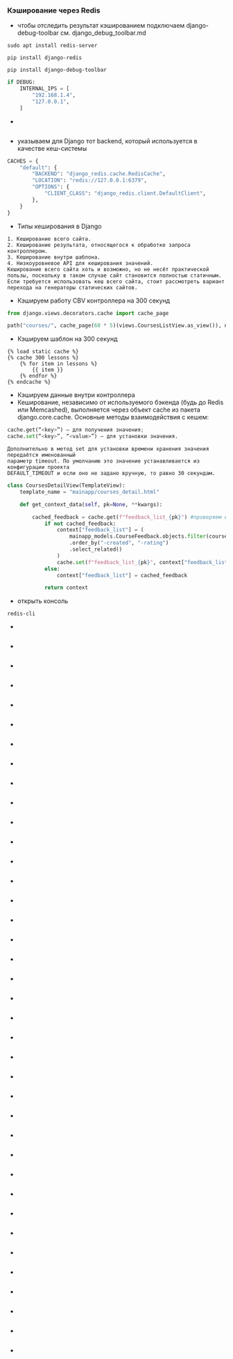 ### Кэширование через Redis
* чтобы отследить результат кэшированием подключаем django-debug-toolbar см. django_debug_toolbar.md
```
sudo apt install redis-server
```
```
pip install django-redis
```
```
pip install django-debug-toolbar
```
```python
if DEBUG:
    INTERNAL_IPS = [
        "192.168.1.4",
        "127.0.0.1",
    ]
```
* 
```

```
* указываем для Django тот backend, который используется в качестве кеш-системы
```python
CACHES = {
    "default": {
        "BACKEND": "django_redis.cache.RedisCache",
        "LOCATION": "redis://127.0.0.1:6379",
        "OPTIONS": {
            "CLIENT_CLASS": "django_redis.client.DefaultClient",
        },
    }
}
```
* Типы кеширования в Django
```
1. Кеширование всего сайта.
2. Кеширование результата, относящегося к обработке запроса контроллером.
3. Кеширование внутри шаблона.
4. Низкоуровневое API для кеширования значений.
Кеширование всего сайта хоть и возможно, но не несёт практической пользы, поскольку в таком случае сайт становится полностью статичным. Если требуется использовать кеш всего сайта, стоит рассмотреть вариант перехода на генераторы статических сайтов.
```
* Кэшируем работу CBV контроллера на 300 секунд
```python
from django.views.decorators.cache import cache_page

path("courses/", cache_page(60 * 5)(views.CoursesListView.as_view()), name="courses",)
```
* Кэшируем шаблон на 300 секунд
```
{% load static cache %}
{% cache 300 lessons %}
	{% for item in lessons %}
		{{ item }}
	{% endfor %}
{% endcache %}
```
* Кэшируем данные внутри контроллера
* Кеширование, независимо от используемого бэкенда (будь до Redis или Memcashed), выполняется через объект cache из пакета django.core.cache. Основные методы взаимодействия с кешем:
```python
cache.get(“<key>”) — для получения значения;
cache.set(“<key>”, “<value>”) — для установки значения.
```
```
Дополнительно в метод set для установки времени хранения значения передаётся именованный
параметр timeout. По умолчанию это значение устанавливается из конфигурации проекта
DEFAULT_TIMEOUT и если оно не задано вручную, то равно 30 секундам.
```
```python
class CoursesDetailView(TemplateView):
    template_name = "mainapp/courses_detail.html"

    def get_context_data(self, pk=None, **kwargs):

		cached_feedback = cache.get(f"feedback_list_{pk}") #проверяем есть ли кэш
			if not cached_feedback:
			    context["feedback_list"] = (
			        mainapp_models.CourseFeedback.objects.filter(course=context["course_object"])
			        .order_by("-created", "-rating")
			        .select_related()
			    )
			    cache.set(f"feedback_list_{pk}", context["feedback_list"], timeout=300)  # кэшируем на 300 сек.
			else:
			    context["feedback_list"] = cached_feedback

			return context
```
* открыть консоль
```
redis-cli
```
* 
```

```
* 
```

```
* 
```

```
* 
```

```
* 
```

```
* 
```

```
* 
```

```
* 
```

```
* 
```

```
* 
```

```
* 
```

```
* 
```

```
* 
```

```
* 
```

```
* 
```

```
* 
```

```
* 
```

```
* 
```

```
* 
```

```
* 
```

```
* 
```

```
* 
```

```
* 
```

```
* 
```

```
* 
```

```
* 
```

```
* 
```

```
* 
```

```
* 
```

```
* 
```

```
* 
```

```
* 
```

```
* 
```

```
* 
```

```
* 
```

```
* 
```

```
* 
```

```
* 
```

```
